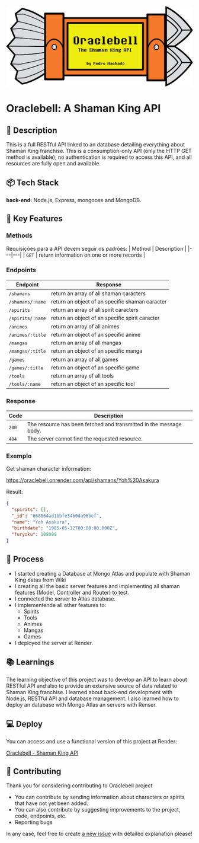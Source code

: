 <div align="center">
	<img src="./assets/Oraculo.png" alt="Oraclebell">
</div>

# Oraclebell: A Shaman King API

## 📃 Description

This is a full RESTful API linked to an database detailing everything about Shaman King franchise. This is a consumption-only API (only the HTTP GET method is available), no authentication is required to access this API, and all resources are fully open and available.

## 📦 Tech Stack

**back-end:** Node.js, Express, mongoose and MongoDB.

## 🔑 Key Features

### Methods

Requisições para a API devem seguir os padrões:
| Method | Description |
|---|---|
| `GET` | return information on one or more records |

### Endpoints

| Endpoint         | Response                                        |
| ---------------- | ----------------------------------------------- |
| `/shamans`       | return an array of all shaman caracters         |
| `/shamans/:name` | return an object of an specific shaman caracter |
| `/spirits`       | return an array of all spirit caracters         |
| `/spirits/:name` | return an object of an specific spirit caracter |
| `/animes`        | return an array of all animes                   |
| `/animes/:title` | return an object of an specific anime           |
| `/mangas`        | return an array of all mangas                   |
| `/mangas/:title` | return an object of an specific manga           |
| `/games`         | return an array of all games                    |
| `/games/:title`  | return an object of an specific game            |
| `/tools`         | return an array of all tools                    |
| `/tools/:name`   | return an object of an specific tool            |

### Response

| Code  | Description                                                        |
| ----- | ------------------------------------------------------------------ |
| `200` | The resource has been fetched and transmitted in the message body. |
| `404` | The server cannot find the requested resource.                     |

### Exemplo

Get shaman character information:

https://oraclebell.onrender.com/api/shamans/Yoh%20Asakura

Result:

```json
{
  "spirits": [],
  "_id": "668864ad1bbfe34b0da96bef",
  "name": "Yoh Asakura",
  "birthdate": "1985-05-12T00:00:00.000Z",
  "furyoku": 108000
}
```

## 💭 Process

- I started creating a Database at Mongo Atlas and populate with Shaman King datas from Wiki
- I creating all the basic server features and implementing all shaman features (Model, Controller and Router) to test.
- I connected the server to Atlas database.
- I implementende all other features to:
  - Spirits
  - Tools
  - Animes
  - Mangas
  - Games
- I deployed the server at Render.

## 📚 Learnings

The learning objective of this project was to develop an API to learn about RESTful API and also to provide an extensive source of data related to Shaman King franchise. I learned about back-end development with Node.js, RESTful API and database management. I also learned how to deploy an database with Mongo Atlas an servers with Renser.

## 💻 Deploy

You can access and use a functional version of this project at Render:

[Oraclebell - Shaman King API](https://oraclebell.onrender.com/api)

## 🙏 Contributing

Thank you for considering contributing to Oraclebell project

- You can contribute by sending information about characters or spirits that have not yet been added.
- You can also contribute by suggesting improvements to the project, code, endpoints, etc.
- Reporting bugs

In any case, feel free to create [a new issue](https://github.com/PedroEugenioDev/Oraclebell/issues) with detailed explanation please!
